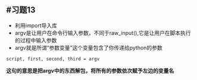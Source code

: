 #习题13
---
* 利用import导入库
* argv是让用户在命令行输入参数，不同于raw_input(),它是让用户在脚本执行的过程中输入参数
* argv就是所谓“参数变量”这个变量包含了你传递给python的参数
<pre><code>script, first, second, third = argv
</code></pre>
**这句的意思是把argv中的东西解包，将所有的参数依次赋予左边的变量名**